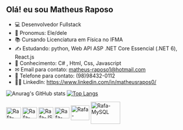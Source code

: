## Olá! eu sou Matheus Raposo
- 💻 Desenvolvedor Fullstack
- 👦 Pronomus: Ele/dele
- 📚 Cursando Licenciatura em Física no IFMA
- ✍ Estudando: python, Web API ASP .NET Core Essencial (.NET 6), React.js
- 🧠 Conhecimento: C# , Html, Css, Javascript
- ✉  Email para contato: matheus-raposo1@hotmail.com
- 📱  Telefone para contato: (98)98432-0112
- 👨‍💻 LinkedIn: https://www.linkedin.com/in/matheusrapos0/ 

![Anurag's GitHub stats](https://github-readme-stats.vercel.app/api?username=MatheusRaposo1&show_icons=true&theme=tokyonight)
[![Top Langs](https://github-readme-stats.vercel.app/api/top-langs/?username=MatheusRaposo1&layout=compact)](https://github.com/MatheusRaposo1/github-readme-stats)

<div>
<img align = "center" alt = "Rafa-Csharp" height="30" width="40" src="https://cdn.jsdelivr.net/gh/devicons/devicon/icons/csharp/csharp-original.svg" /> <img align = "center" alt = "Rafa-CSS" height="30" width="40" src="https://cdn.jsdelivr.net/gh/devicons/devicon/icons/css3/css3-original.svg" /> <img align = "center" alt = "Rafa-JS" height="30" width="40" src="https://cdn.jsdelivr.net/gh/devicons/devicon/icons/javascript/javascript-original.svg" /> <img align = "center" alt = "Rafa-HTML" height="30" width="40" src="https://cdn.jsdelivr.net/gh/devicons/devicon/icons/html5/html5-original.svg" /> <img align = "center" alt = "Rafa-DotNet" height="40" width="50" src="https://cdn.jsdelivr.net/gh/devicons/devicon/icons/dot-net/dot-net-original.svg" /> <img  align = "center" alt = "Rafa-MySQL" height="60" width="80" src="https://cdn.jsdelivr.net/gh/devicons/devicon/icons/mysql/mysql-plain-wordmark.svg" />
</div>
